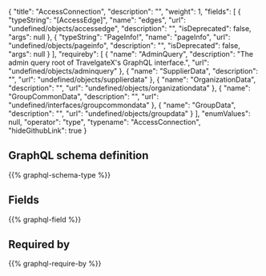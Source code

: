 {
  "title": "AccessConnection",
  "description": "",
  "weight": 1,
  "fields": [
    {
      "typeString": "[AccessEdge]",
      "name": "edges",
      "url": "undefined/objects/accessedge",
      "description": "",
      "isDeprecated": false,
      "args": null
    },
    {
      "typeString": "PageInfo!",
      "name": "pageInfo",
      "url": "undefined/objects/pageinfo",
      "description": "",
      "isDeprecated": false,
      "args": null
    }
  ],
  "requireby": [
    {
      "name": "AdminQuery",
      "description": "The admin query root of TravelgateX's GraphQL interface.",
      "url": "undefined/objects/adminquery"
    },
    {
      "name": "SupplierData",
      "description": "",
      "url": "undefined/objects/supplierdata"
    },
    {
      "name": "OrganizationData",
      "description": "",
      "url": "undefined/objects/organizationdata"
    },
    {
      "name": "GroupCommonData",
      "description": "",
      "url": "undefined/interfaces/groupcommondata"
    },
    {
      "name": "GroupData",
      "description": "",
      "url": "undefined/objects/groupdata"
    }
  ],
  "enumValues": null,
  "operator": "type",
  "typename": "AccessConnection",
  "hideGithubLink": true
}
## GraphQL schema definition

{{% graphql-schema-type %}}

## Fields

{{% graphql-field %}}

## Required by

{{% graphql-require-by %}}
